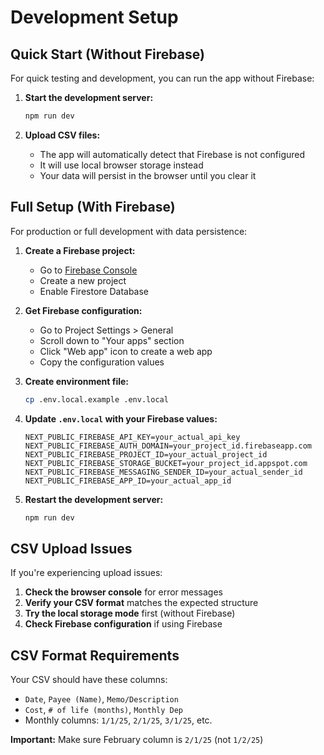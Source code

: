 # Development Setup

## Quick Start (Without Firebase)

For quick testing and development, you can run the app without Firebase:

1. **Start the development server:**
   ```bash
   npm run dev
   ```

2. **Upload CSV files:**
   - The app will automatically detect that Firebase is not configured
   - It will use local browser storage instead
   - Your data will persist in the browser until you clear it

## Full Setup (With Firebase)

For production or full development with data persistence:

1. **Create a Firebase project:**
   - Go to [Firebase Console](https://console.firebase.google.com/)
   - Create a new project
   - Enable Firestore Database

2. **Get Firebase configuration:**
   - Go to Project Settings > General
   - Scroll down to "Your apps" section
   - Click "Web app" icon to create a web app
   - Copy the configuration values

3. **Create environment file:**
   ```bash
   cp .env.local.example .env.local
   ```

4. **Update `.env.local` with your Firebase values:**
   ```
   NEXT_PUBLIC_FIREBASE_API_KEY=your_actual_api_key
   NEXT_PUBLIC_FIREBASE_AUTH_DOMAIN=your_project_id.firebaseapp.com
   NEXT_PUBLIC_FIREBASE_PROJECT_ID=your_actual_project_id
   NEXT_PUBLIC_FIREBASE_STORAGE_BUCKET=your_project_id.appspot.com
   NEXT_PUBLIC_FIREBASE_MESSAGING_SENDER_ID=your_actual_sender_id
   NEXT_PUBLIC_FIREBASE_APP_ID=your_actual_app_id
   ```

5. **Restart the development server:**
   ```bash
   npm run dev
   ```

## CSV Upload Issues

If you're experiencing upload issues:

1. **Check the browser console** for error messages
2. **Verify your CSV format** matches the expected structure
3. **Try the local storage mode** first (without Firebase)
4. **Check Firebase configuration** if using Firebase

## CSV Format Requirements

Your CSV should have these columns:
- `Date`, `Payee (Name)`, `Memo/Description`
- `Cost`, `# of life (months)`, `Monthly Dep`
- Monthly columns: `1/1/25`, `2/1/25`, `3/1/25`, etc.

**Important:** Make sure February column is `2/1/25` (not `1/2/25`)
